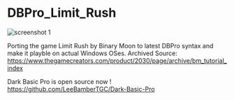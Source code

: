 # DBPro_Limit_Rush

![screenshot 1](https://cloud.githubusercontent.com/assets/1466920/13039778/d39d5cd8-d3a3-11e5-9726-b673a2dc23a1.png)

Porting the game Limit Rush by Binary Moon to latest DBPro syntax and make it playble on actual Windows OSes.
Archived Source: https://www.thegamecreators.com/product/2030/page/archive/bm_tutorial_index

Dark Basic Pro is open source now !
https://github.com/LeeBamberTGC/Dark-Basic-Pro


